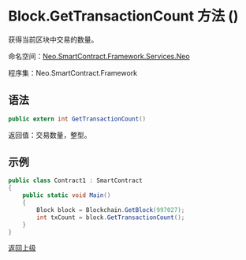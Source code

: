 # Block.GetTransactionCount 方法 ()

获得当前区块中交易的数量。

命名空间：[Neo.SmartContract.Framework.Services.Neo](../../neo.md)

程序集：Neo.SmartContract.Framework

## 语法

```c#
public extern int GetTransactionCount()
```

返回值：交易数量，整型。

## 示例

```c#
public class Contract1 : SmartContract
{
    public static void Main()
    {
        Block block = Blockchain.GetBlock(997027);
        int txCount = block.GetTransactionCount();
    }
}
```



[返回上级](../Block.md)